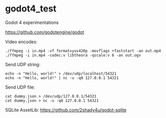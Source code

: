 # godot4_test
Godot 4 experimentations

https://github.com/godotengine/godot

Video encodes:
```
./ffmpeg -i in.mp4 -vf format=yuv420p -movflags +faststart -an out.mp4
./ffmpeg -i in.mp4 -codec:v libtheora -qscale:v 6 -an out.ogv
```

Send UDP string:
```
echo -n "Hello, world!" > /dev/udp/localhost/54321
echo -n "Hello, world!" | nc -u -q0 127.0.0.1 54321

```

Send UDP file:
```
cat dummy.json > /dev/udp/127.0.0.1/54321
cat dummy.json > nc -u -q0 127.0.0.1 54321
```

SQLite AssetLib: https://github.com/2shady4u/godot-sqlite
